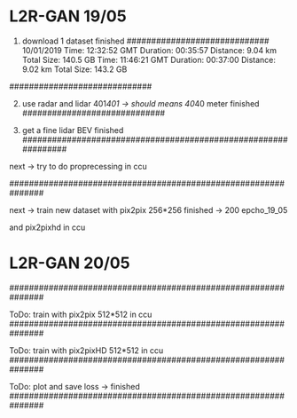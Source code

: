 # L2R-GAN 19/05
1. download 1 dataset finished
#############################
10/01/2019
Time: 12:32:52 GMT
Duration: 00:35:57
Distance: 9.04 km
Total Size: 140.5 GB
Time: 11:46:21 GMT
Duration: 00:37:00
Distance: 9.02 km
Total Size: 143.2 GB


#############################


2. use radar and lidar 401*401 -> should means 40*40 meter  finished
#############################


3. get a fine lidar BEV finished
###############################################################



next -> try to do proprecessing in ccu

###############################################################

next -> train new dataset with pix2pix 256*256 finished -> 200 epcho_19_05


and pix2pixhd in ccu


# L2R-GAN 20/05


###############################################################

ToDo:  train  with pix2pix 512*512 in ccu
###############################################################

ToDo:  train  with pix2pixHD 512*512 in ccu
###############################################################

ToDo:  plot and save loss -> finished
###############################################################

